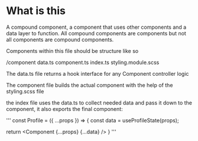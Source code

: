 # What is this

A compound component, a component that uses other components and a data layer to function. All compound components are components but not all components are compound components.

Components within this file should be structure like so

/component
data.ts
component.ts
index.ts
styling.module.scss

The data.ts file returns a hook interface for any Component controller logic

The component file builds the actual component with the help of the styling.scss file

the index file uses the data.ts to collect needed data and pass it down to the component, it also exports the final component:

'''
const Profile = ({ ...props }) => {
const data = useProfileState(props);

return <Component {...props} {...data} />
}
'''
